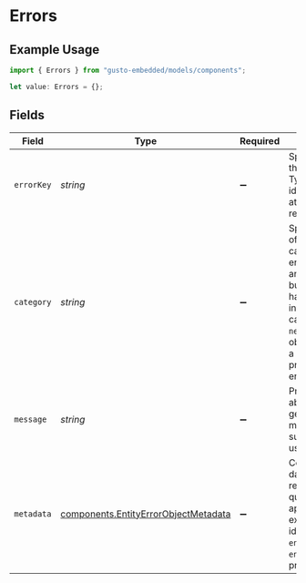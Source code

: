 # Errors

## Example Usage

```typescript
import { Errors } from "gusto-embedded/models/components";

let value: Errors = {};
```

## Fields

| Field                                                                                                                                                                                                                                         | Type                                                                                                                                                                                                                                          | Required                                                                                                                                                                                                                                      | Description                                                                                                                                                                                                                                   |
| --------------------------------------------------------------------------------------------------------------------------------------------------------------------------------------------------------------------------------------------- | --------------------------------------------------------------------------------------------------------------------------------------------------------------------------------------------------------------------------------------------- | --------------------------------------------------------------------------------------------------------------------------------------------------------------------------------------------------------------------------------------------- | --------------------------------------------------------------------------------------------------------------------------------------------------------------------------------------------------------------------------------------------- |
| `errorKey`                                                                                                                                                                                                                                    | *string*                                                                                                                                                                                                                                      | :heavy_minus_sign:                                                                                                                                                                                                                            | Specifies where the error occurs. Typically this key identifies the attribute/parameter related to the error.                                                                                                                                 |
| `category`                                                                                                                                                                                                                                    | *string*                                                                                                                                                                                                                                      | :heavy_minus_sign:                                                                                                                                                                                                                            | Specifies the type of error. The category provides error groupings and can be used to build custom error handling in your integration. If category is `nested_errors`, the object will contain a nested `errors` property with entity errors. |
| `message`                                                                                                                                                                                                                                     | *string*                                                                                                                                                                                                                                      | :heavy_minus_sign:                                                                                                                                                                                                                            | Provides details about the error - generally this message can be surfaced to an end user.                                                                                                                                                     |
| `metadata`                                                                                                                                                                                                                                    | [components.EntityErrorObjectMetadata](../../models/components/entityerrorobjectmetadata.md)                                                                                                                                                  | :heavy_minus_sign:                                                                                                                                                                                                                            | Contains relevant data to identify the resource in question when applicable. For example, to identify an entity `entity_type` and `entity_uuid` will be provided.                                                                             |